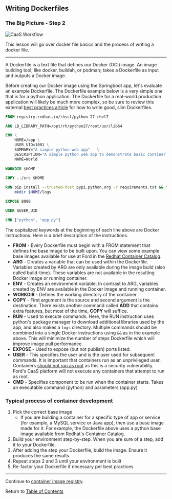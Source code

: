 ## Writing Dockerfiles

### The Big Picture - Step 2

![CaaS Workflow](https://github.ford.com/Containers/localdev/blob/master/docs/images/CaaS-LocalDev.png)

This lesson will go over docker file basics and the process of writing a docker file. 

---

A Dockerfile is a text file that defines our Docker (OCI) image. An image building tool; like docker, buildah, or podman; takes a Dockerfile as input and outputs a Docker image.

Before creating our Docker image using the Springboot app, let's evaluate an example Dockerfile. The Dockerfile example below is a very simple one that is for a python application. The Dockerfile for a real-world production application will likely be much more complex, so be sure to review this external [best practices article](https://takacsmark.com/dockerfile-tutorial-by-example-dockerfile-best-practices-2018/) for how to write good, slim Dockerfiles.

```dockerfile
FROM registry.redhat.io/rhscl/python-27-rhel7

ARG LD_LIBRARY_PATH=/opt/rh/python27/root/usr/lib64

ENV \
    HOME=/app \
    USER_UID=1001 \
    SUMMARY="A simple python web app"	\
    DESCRIPTION="A simple python web app to demonstrate basic continer and kubernetes concepts." \
    NAME=World
    
WORKDIR $HOME

COPY ../src $HOME

RUN pip install --trusted-host pypi.python.org -r requirements.txt && \
    mkdir $HOME/logs

EXPOSE 8080

USER $USER_UID

CMD ["python", "app.py"]
```

The capitalized keywords at the beginning of each line above are Docker instructions. Here is a brief description of the instructions.

- **FROM** - Every Dockerfile must begin with a FROM statement that defines the base image to be built upon. You can view some example base images available for use at Ford in the [Redhat Container Catalog](https://access.redhat.com/containers/#/).
- **ARG** - Creates a variable that can be used within the Dockerfile. Variables created by ARG are only available during the image build (also called build-time). These variables are not available in the resulting Docker image or running container.
- **ENV** - Creates an environment variable. In contrast to ARG, variables created by ENV are available in the Docker image and running container.
- **WORKDIR** - Defines the working directory of the container.
- **COPY** - First argument is the source and second argument is the destination. There exists another command called **ADD** that contains extra features, but most of the time, **COPY** will suffice.
- **RUN** - Used to execute commands. Here, the RUN instruction uses python's package manager to download additional libraries used by the app, and also makes a `logs` directory. Multiple commands should be combined into a single Docker instructions using `&&` as in the example above. This will minimize the number of steps Dockerfile which will improve image pull performance.
- **EXPOSE** - Used to expose (but not publish) ports listed.
- **USER** - This specifies the user and is the user used for subsequent commands. It is important that containers run as an unprivileged user. Containers [should not run as root](https://medium.com/@mccode/processes-in-containers-should-not-run-as-root-2feae3f0df3b) as this is a security vulnerability. Ford's CaaS platform will not execute any containers that attempt to run as root.
- **CMD** - Specifies component to be run when the container starts. Takes an executable command (python) and parameters (app.py)

### Typical process of container development

1. Pick the correct base image
    - If you are building a container for a specific type of app or service (for example, a MySQL service or Java app), then use a base image made for it. For example, the Dockerfile above uses a python base image available from Redhat's Container Catalog.
2. Build your environment step-by-step. When you are sure of a step, add it to your Dockerfile. 
3. After adding the step your Dockerfile, build the image. Ensure it produces the same results.
4. Repeat steps 2 and 3 until your environment is built
5. Re-factor your Dockerfile if necessary per best practices

--- 

Continue to [container image registry](./5-quay.md).

Return to [Table of Contents](../README.md#agenda)